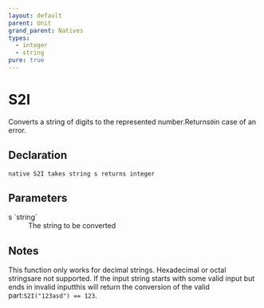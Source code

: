 ```yaml
---
layout: default
parent: Unit
grand_parent: Natives
types:
  - integer
  - string
pure: true
---
```


# S2I
Converts a string of digits to the represented number.Returns`0`in case of an error.

## Declaration

```
native S2I takes string s returns integer
```

## Parameters
<dl>
  <dt>s `string`</dt>
  <dd>The string to be converted</dd>
</dl>

## Notes 
This function only works for decimal strings. Hexadecimal or octal stringsare not supported.
If the input string starts with some valid input but ends in invalid inputthis will return the conversion of the valid part:`S2I("123asd") == 123`.